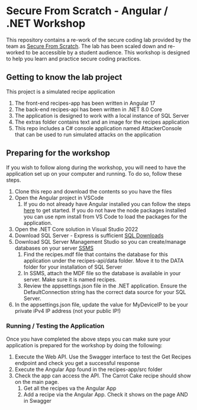 # Secure From Scratch - Angular / .NET Workshop
This repository contains a re-work of the secure coding lab provided by the team as [Secure From Scratch](https://github.com/SecureFromScratch/Workshops). The lab has been scaled down and re-worked to be accessible by a student audience. This workshop is designed to help you learn and practice secure coding practices.

## Getting to know the lab project
This project is a simulated recipe application
1. The front-end recipes-app has been written in Angular 17
2. The back-end recipes-api has been written in .NET 8.0 Core
3. The application is designed to work with a local instance of SQL Server
4. The extras folder contains text and an image for the recipes application
5. This repo includes a C# console application named AttackerConsole that can be used to run simulated attacks on the application

## Preparing for the workshop
If you wish to follow along during the workshop, you will need to have the application set up on your computer and running. To do so, follow these steps.
1. Clone this repo and download the contents so you have the files
2. Open the Angular project in VSCode
     1. If you do not already have Angular installed you can follow the steps [here](https://code.visualstudio.com/docs/nodejs/angular-tutorial) to get started. If you do not have the node packages installed you can use npm install from VS Code to load the packages for the application.
3. Open the .NET Core solution in Visual Studio 2022
4. Download SQL Server  - Express is sufficient [SQL Downloads](https://www.microsoft.com/en-us/sql-server/sql-server-downloads)
5. Download SQL Server Management Studio so you can create/manage databases on your server [SSMS](https://learn.microsoft.com/en-us/ssms/download-sql-server-management-studio-ssms)
     1. Find the recipes.mdf file that contains the database for this application under the recipes-api/data folder. Move it to the DATA folder for your installation of SQL Server
     2. In SSMS, attach the MDF file so the database is available in your server. Make sure it is named recipes.
     3. Review the appsettings.json file in the .NET application. Ensure the DefaultConnection string has the correct data source for your SQL Server. 
6. In the appsettings.json file, update the value for MyDeviceIP to be your private iPv4 IP address (not your public IP!)

### Running / Testing the Application
Once you have completed the above steps you can make sure your application is prepared for the workshop by doing the following:
1. Execute the Web API. Use the Swagger interface to test the Get Recipes endpoint and check you get a successful response
2. Execute the Angular App found in the recipes-app/src folder
3. Check the app can access the API. The Carrot Cake recipe should show on the main page.
     1. Get all the recipes va the Angular App
     2. Add a recipe via the Angular App. Check it shows on the page AND in Swagger
